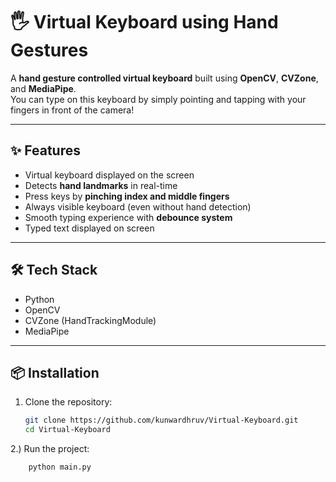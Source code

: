 # 🖐️ Virtual Keyboard using Hand Gestures

A **hand gesture controlled virtual keyboard** built using **OpenCV**, **CVZone**, and **MediaPipe**.  
You can type on this keyboard by simply pointing and tapping with your fingers in front of the camera!

---

## ✨ Features
- Virtual keyboard displayed on the screen
- Detects **hand landmarks** in real-time
- Press keys by **pinching index and middle fingers**
- Always visible keyboard (even without hand detection)
- Smooth typing experience with **debounce system**
- Typed text displayed on screen

---

## 🛠️ Tech Stack
- Python
- OpenCV
- CVZone (HandTrackingModule)
- MediaPipe

---

## 📦 Installation

1. Clone the repository:
   ```bash
   git clone https://github.com/kunwardhruv/Virtual-Keyboard.git
   cd Virtual-Keyboard


2.) Run the project:
```
    python main.py

